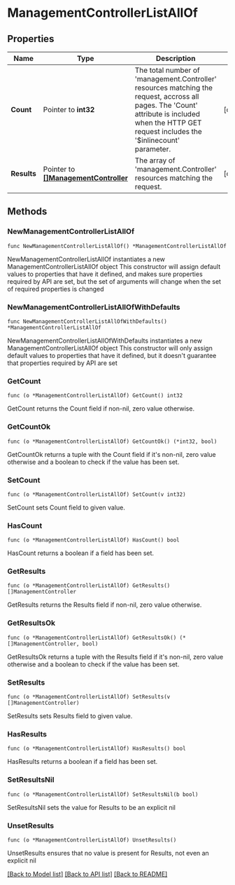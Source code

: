 # ManagementControllerListAllOf

## Properties

Name | Type | Description | Notes
------------ | ------------- | ------------- | -------------
**Count** | Pointer to **int32** | The total number of &#39;management.Controller&#39; resources matching the request, accross all pages. The &#39;Count&#39; attribute is included when the HTTP GET request includes the &#39;$inlinecount&#39; parameter. | [optional] 
**Results** | Pointer to [**[]ManagementController**](management.Controller.md) | The array of &#39;management.Controller&#39; resources matching the request. | [optional] 

## Methods

### NewManagementControllerListAllOf

`func NewManagementControllerListAllOf() *ManagementControllerListAllOf`

NewManagementControllerListAllOf instantiates a new ManagementControllerListAllOf object
This constructor will assign default values to properties that have it defined,
and makes sure properties required by API are set, but the set of arguments
will change when the set of required properties is changed

### NewManagementControllerListAllOfWithDefaults

`func NewManagementControllerListAllOfWithDefaults() *ManagementControllerListAllOf`

NewManagementControllerListAllOfWithDefaults instantiates a new ManagementControllerListAllOf object
This constructor will only assign default values to properties that have it defined,
but it doesn't guarantee that properties required by API are set

### GetCount

`func (o *ManagementControllerListAllOf) GetCount() int32`

GetCount returns the Count field if non-nil, zero value otherwise.

### GetCountOk

`func (o *ManagementControllerListAllOf) GetCountOk() (*int32, bool)`

GetCountOk returns a tuple with the Count field if it's non-nil, zero value otherwise
and a boolean to check if the value has been set.

### SetCount

`func (o *ManagementControllerListAllOf) SetCount(v int32)`

SetCount sets Count field to given value.

### HasCount

`func (o *ManagementControllerListAllOf) HasCount() bool`

HasCount returns a boolean if a field has been set.

### GetResults

`func (o *ManagementControllerListAllOf) GetResults() []ManagementController`

GetResults returns the Results field if non-nil, zero value otherwise.

### GetResultsOk

`func (o *ManagementControllerListAllOf) GetResultsOk() (*[]ManagementController, bool)`

GetResultsOk returns a tuple with the Results field if it's non-nil, zero value otherwise
and a boolean to check if the value has been set.

### SetResults

`func (o *ManagementControllerListAllOf) SetResults(v []ManagementController)`

SetResults sets Results field to given value.

### HasResults

`func (o *ManagementControllerListAllOf) HasResults() bool`

HasResults returns a boolean if a field has been set.

### SetResultsNil

`func (o *ManagementControllerListAllOf) SetResultsNil(b bool)`

 SetResultsNil sets the value for Results to be an explicit nil

### UnsetResults
`func (o *ManagementControllerListAllOf) UnsetResults()`

UnsetResults ensures that no value is present for Results, not even an explicit nil

[[Back to Model list]](../README.md#documentation-for-models) [[Back to API list]](../README.md#documentation-for-api-endpoints) [[Back to README]](../README.md)


